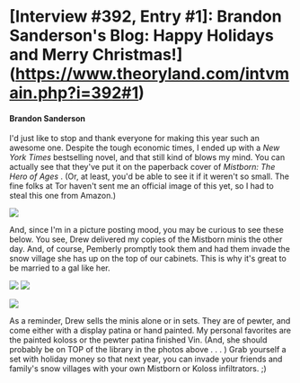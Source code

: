 # [Interview #392, Entry #1]: Brandon Sanderson's Blog: Happy Holidays and Merry Christmas!](https://www.theoryland.com/intvmain.php?i=392#1)

#### Brandon Sanderson

I'd just like to stop and thank everyone for making this year such an awesome one. Despite the tough economic times, I ended up with a
*New York Times*
bestselling novel, and that still kind of blows my mind. You can actually see that they've put it on the paperback cover of
*Mistborn: The Hero of Ages*
. (Or, at least, you'd be able to see it if it weren't so small. The fine folks at Tor haven't sent me an official image of this yet, so I had to steal this one from Amazon.)

![](http://www.monkeysloth.net/brandon/graphics/HappyHolidaysandMerryChristmas_CEF8/HOA.jpg)

And, since I'm in a picture posting mood, you may be curious to see these below. You see, Drew delivered my copies of the Mistborn minis the other day. And, of course, Pemberly promptly took them and had them invade the snow village she has up on the top of our cabinets. This is why it's great to be married to a gal like her.

![](http://www.monkeysloth.net/brandon/graphics/HappyHolidaysandMerryChristmas_CEF8/IMG_1401.jpg)
![](http://www.monkeysloth.net/brandon/graphics/HappyHolidaysandMerryChristmas_CEF8/IMG_1409.jpg)

![](http://www.monkeysloth.net/brandon/graphics/HappyHolidaysandMerryChristmas_CEF8/IMG_1403.jpg)

As a reminder, Drew sells the minis alone or in sets. They are of pewter, and come either with a display patina or hand painted. My personal favorites are the painted koloss or the pewter patina finished Vin. (And, she should probably be on TOP of the library in the photos above . . . ) Grab yourself a set with holiday money so that next year, you can invade your friends and family's snow villages with your own Mistborn or Koloss infiltrators. ;)

